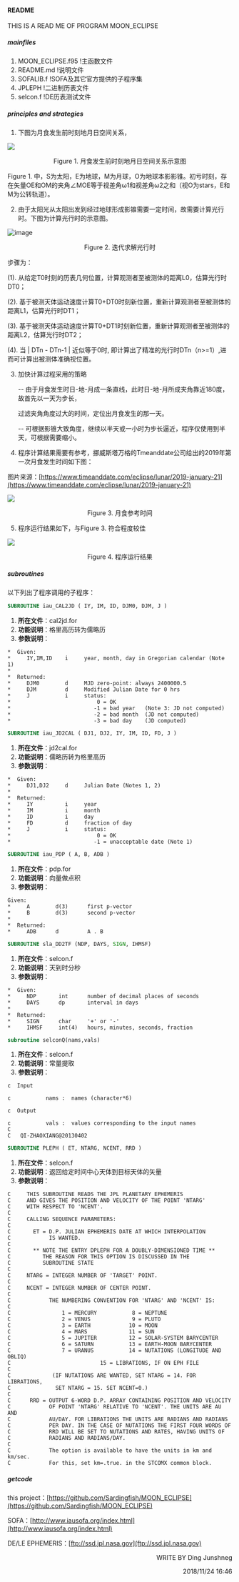#### README

THIS IS A READ ME OF PROGRAM MOON_ECLIPSE



##### **mainfiles**

1. MOON_ECLIPSE.f95              !主函数文件
2. README.md                     !说明文件
3. SOFALIB.f                     !SOFA及其它官方提供的子程序集
4. JPLEPH                        !二进制历表文件
5. selcon.f                      !DE历表测试文件



##### **principles and strategies**

1. 下图为月食发生前时刻地月日空间关系，

![](https://github.com/Sardingfish/MOON_ECLIPSE/blob/master/picture/orig.png)

<p align = "center">Figure 1. 月食发生前时刻地月日空间关系示意图</p>

Figure 1. 中，S为太阳，E为地球，M为月球，O为地球本影影锥。初亏时刻，存在矢量OE和OM的夹角∠MOE等于视差角ω1和视差角ω2之和（视O为stars，E和M为公转轨道）。



2. 由于太阳光从太阳出发到经过地球形成影锥需要一定时间，故需要计算光行时。下图为计算光行时的示意图。

![image](https://github.com/Sardingfish/MOON_ECLIPSE/blob/master/picture/lighttime.png)

<p align = "center">Figure 2. 迭代求解光行时</p>

步骤为：

(1). 从给定T0时刻的历表⼏何位置，计算观测者⾄被测体的距离L0，估算光⾏时DT0；

(2). 基于被测天体运动速度计算T0+DT0时刻新位置，重新计算观测者⾄被测体的距离L1，估算光⾏时DT1；

(3). 基于被测天体运动速度计算T0+DT1时刻新位置，重新计算观测者⾄被测体的距离L2，估算光⾏时DT2；

(4). 当 | DTn - DTn-1 | 近似等于0时, 即计算出了精准的光⾏时DTn（n>=1）,进⽽可计算出被测体准确视位置。



3. 加快计算过程采用的策略

   -- 由于月食发生时日-地-月成一条直线，此时日-地-月所成夹角靠近180度，故首先以一天为步长，

   过滤夹角角度过大的时间，定位出月食发生的那一天。

   -- 可根据影锥大致角度，继续以半天或一小时为步长逼近，程序仅使用到半天，可根据需要缩小。
   
   
   
4. 程序计算结果需要有参考，挪威斯塔万格的Tmeanddate公司给出的2019年第一次月食发生时间如下图：

图片来源：[https://www.timeanddate.com/eclipse/lunar/2019-january-21](https://www.timeanddate.com/eclipse/lunar/2019-january-21)

![](https://github.com/Sardingfish/MOON_ECLIPSE/blob/master/picture/reference.png)

<p align = "center">Figure 3. 月食参考时间</p>




5. 程序运行结果如下，与Figure 3. 符合程度较佳

![](https://github.com/Sardingfish/MOON_ECLIPSE/blob/master/picture/result.png)
<p align = "center">Figure 4. 程序运行结果</p>


##### **subroutines**

以下列出了程序调用的子程序：

```fortran
SUBROUTINE iau_CAL2JD ( IY, IM, ID, DJM0, DJM, J )
```

1. **所在文件**：cal2jd.for
2. **功能说明**：格里高历转为儒略历
3. **参数说明**：

```
*  Given:
*     IY,IM,ID    i     year, month, day in Gregorian calendar (Note 1)
*
*  Returned:
*     DJM0        d     MJD zero-point: always 2400000.5
*     DJM         d     Modified Julian Date for 0 hrs
*     J           i     status:
*                           0 = OK
*                          -1 = bad year   (Note 3: JD not computed)
*                          -2 = bad month  (JD not computed)
*                          -3 = bad day    (JD computed)
```



```fortran
SUBROUTINE iau_JD2CAL ( DJ1, DJ2, IY, IM, ID, FD, J )
```

1. **所在文件**：jd2cal.for
2. **功能说明**：儒略历转为格里高历
3. **参数说明**：

```
*  Given:
*     DJ1,DJ2     d     Julian Date (Notes 1, 2)
*
*  Returned:
*     IY          i     year
*     IM          i     month
*     ID          i     day
*     FD          d     fraction of day
*     J           i     status:
*                           0 = OK
*                          -1 = unacceptable date (Note 1)
```



```fortran
SUBROUTINE iau_PDP ( A, B, ADB )
```

1. **所在文件**：pdp.for
2. **功能说明**：向量做点积
3. **参数说明**：

```
Given:
*     A        d(3)      first p-vector
*     B        d(3)      second p-vector
*
*  Returned:
*     ADB      d         A . B
```



```fortran
SUBROUTINE sla_DD2TF (NDP, DAYS, SIGN, IHMSF)
```

1. **所在文件**：selcon.f
2. **功能说明**：天到时分秒
3. **参数说明**：

```
*  Given:
*     NDP       int      number of decimal places of seconds
*     DAYS      dp       interval in days
*
*  Returned:
*     SIGN      char     '+' or '-'
*     IHMSF     int(4)   hours, minutes, seconds, fraction
```



```fortran
subroutine selconQ(nams,vals)
```

1. **所在文件**：selcon.f
2. **功能说明**：常量提取
3. **参数说明**：

```
c  Input 

c           nams :  names (character*6)

c  Output

c           vals :  values corresponding to the input names
C
C   QI-ZHAOXIANG@20130402

```



```fortran
SUBROUTINE PLEPH ( ET, NTARG, NCENT, RRD )
```

1. **所在文件**：selcon.f
2. **功能说明**：返回给定时间中心天体到目标天体的矢量
3. **参数说明**：

```
C     THIS SUBROUTINE READS THE JPL PLANETARY EPHEMERIS
C     AND GIVES THE POSITION AND VELOCITY OF THE POINT 'NTARG'
C     WITH RESPECT TO 'NCENT'.
C
C     CALLING SEQUENCE PARAMETERS:
C
C       ET = D.P. JULIAN EPHEMERIS DATE AT WHICH INTERPOLATION
C            IS WANTED.
C
C       ** NOTE THE ENTRY DPLEPH FOR A DOUBLY-DIMENSIONED TIME **
C          THE REASON FOR THIS OPTION IS DISCUSSED IN THE
C          SUBROUTINE STATE
C
C     NTARG = INTEGER NUMBER OF 'TARGET' POINT.
C
C     NCENT = INTEGER NUMBER OF CENTER POINT.
C
C            THE NUMBERING CONVENTION FOR 'NTARG' AND 'NCENT' IS:
C
C                1 = MERCURY           8 = NEPTUNE
C                2 = VENUS             9 = PLUTO
C                3 = EARTH            10 = MOON
C                4 = MARS             11 = SUN
C                5 = JUPITER          12 = SOLAR-SYSTEM BARYCENTER
C                6 = SATURN           13 = EARTH-MOON BARYCENTER
C                7 = URANUS           14 = NUTATIONS (LONGITUDE AND OBLIQ)
C                            15 = LIBRATIONS, IF ON EPH FILE
C
C             (IF NUTATIONS ARE WANTED, SET NTARG = 14. FOR LIBRATIONS,
C              SET NTARG = 15. SET NCENT=0.)
C
C      RRD = OUTPUT 6-WORD D.P. ARRAY CONTAINING POSITION AND VELOCITY
C            OF POINT 'NTARG' RELATIVE TO 'NCENT'. THE UNITS ARE AU AND
C            AU/DAY. FOR LIBRATIONS THE UNITS ARE RADIANS AND RADIANS
C            PER DAY. IN THE CASE OF NUTATIONS THE FIRST FOUR WORDS OF
C            RRD WILL BE SET TO NUTATIONS AND RATES, HAVING UNITS OF
C            RADIANS AND RADIANS/DAY.
C
C            The option is available to have the units in km and km/sec.
C            For this, set km=.true. in the STCOMX common block.
```



##### **getcode**

this project：[https://github.com/Sardingfish/MOON_ECLIPSE](https://github.com/Sardingfish/MOON_ECLIPSE)

SOFA：[http://www.iausofa.org/index.html](http://www.iausofa.org/index.html)

DE/LE EPHEMERIS：[ftp://ssd.jpl.nasa.gov](ftp://ssd.jpl.nasa.gov)

<p align = "right">WRITE BY Ding Junshneg</p>
<p align = "right">2018/11/24 16:46</p>


